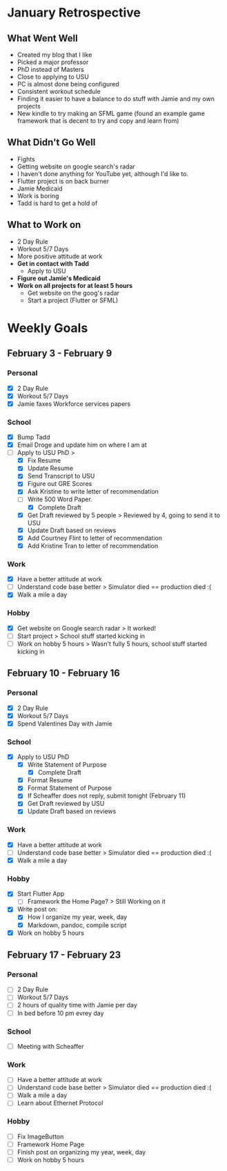 # January Retrospective
## What Went Well
* Created my blog that I like
* Picked a major professor
* PhD instead of Masters
* Close to applying to USU
* PC is almost done being configured
* Consistent workout schedule
* Finding it easier to have a balance to do stuff with Jamie and my own projects
* New kindle to try making an SFML game (found an example game framework that is decent to try and copy and learn from)

## What Didn't Go Well
* Fights
* Getting website on google search's radar
* I haven't done anything for YouTube yet, although I'd like to.
* Flutter project is on back burner
* Jamie Medicaid
* Work is boring
* Tadd is hard to get a hold of

## What to Work on
* 2 Day Rule
* Workout 5/7 Days
* More positive attitude at work
* **Get in contact with Tadd**
	* Apply to USU 
* **Figure out Jamie's Medicaid**
* **Work on all projects for at least 5 hours**
	* Get website on the goog's radar
	* Start a project (Flutter or SFML)
	
# Weekly Goals

## February 3 - February 9 
### Personal
- [X] 2 Day Rule
- [X] Workout 5/7 Days
- [X] Jamie faxes Workforce services papers

### School
- [X] Bump Tadd
- [X] Email Droge and update him on where I am at
- [ ] Apply to USU PhD > 
    - [X] Fix Resume
    - [X] Update Resume
    - [X] Send Transcript to USU
    - [X] Figure out GRE Scores
    - [X] Ask Kristine to write letter of recommendation
    - [ ] Write 500 Word Paper. 
    	- [X] Complete Draft
	- [X] Get Draft reviewed by 5 people > Reviewed by 4, going to send it to USU
	- [X] Update Draft based on reviews
    - [X] Add Courtney Flint to letter of recommendation
    - [X] Add Kristine Tran to letter of recommendation

### Work
- [X] Have a better attitude at work
- [ ] Understand code base better > Simulator died == production died :(
- [X] Walk a mile a day

### Hobby
- [X] Get website on Google search radar > It worked!
- [ ] Start project > School stuff started kicking in
- [ ] Work on hobby 5 hours > Wasn't fully 5 hours, school stuff started kicking in

## February 10 - February 16 
### Personal
- [X] 2 Day Rule
- [X] Workout 5/7 Days
- [X] Spend Valentines Day with Jamie

### School
- [X] Apply to USU PhD
    - [X] Write Statement of Purpose
    	- [X] Complete Draft
	- [X] Format Resume
	- [X] Format Statement of Purpose
	- [X] If Scheaffer does not reply, submit tonight (February 11)
	- [X] Get Draft reviewed by USU
	- [X] Update Draft based on reviews

### Work
- [X] Have a better attitude at work
- [ ] Understand code base better > Simulator died == production died :(
- [X] Walk a mile a day

### Hobby
- [X] Start Flutter App
	- [ ] Framework the Home Page? > Still Working on it
- [X] Write post on: 
	- [X] How I organize my year, week, day 
	- [X] Markdown, pandoc, compile script
- [X] Work on hobby 5 hours

## February 17 - February 23 
### Personal
- [ ] 2 Day Rule
- [ ] Workout 5/7 Days
- [ ] 2 hours of quality time with Jamie per day
- [ ] In bed before 10 pm evrey day

### School
- [ ] Meeting with Scheaffer

### Work
- [ ] Have a better attitude at work
- [ ] Understand code base better > Simulator died == production died :(
- [ ] Walk a mile a day
- [ ] Learn about Ethernet Protocol

### Hobby
- [ ] Fix ImageButton 
- [ ] Framework Home Page
- [ ] Finish post on organizing my year, week, day 
- [ ] Work on hobby 5 hours
